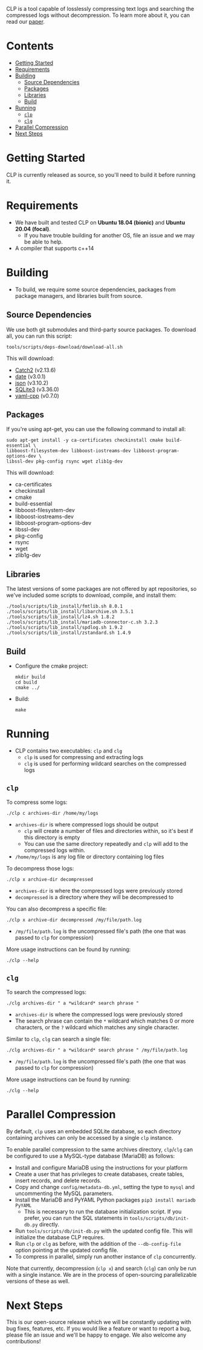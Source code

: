 CLP is a tool capable of losslessly compressing text logs and searching the compressed logs without decompression.
To learn more about it, you can read our [paper](https://www.usenix.org/system/files/osdi21-rodrigues.pdf).

# Contents
* [Getting Started](#getting-started)
* [Requirements](#requirements)
* [Building](#building)
  * [Source Dependencies](#source-dependencies)
  * [Packages](#packages)
  * [Libraries](#libraries)
  * [Build](#build)
* [Running](#running)
  * [`clp`](#clp)
  * [`clg`](#clg)
* [Parallel Compression](#parallel-compression)
* [Next Steps](#next-steps)
  

# Getting Started
CLP is currently released as source, so you'll need to build it before running it.

# Requirements
* We have built and tested CLP on **Ubuntu 18.04 (bionic)** and **Ubuntu 20.04 (focal)**.
  * If you have trouble building for another OS, file an issue and we may be able to help.
* A compiler that supports c++14

# Building
* To build, we require some source dependencies, packages from package managers, and libraries built from source.

## Source Dependencies
We use both git submodules and third-party source packages. To download all, you can run this script:
```shell
tools/scripts/deps-download/download-all.sh
```

This will download:
* [Catch2](https://github.com/catchorg/Catch2.git) (v2.13.6)
* [date](https://github.com/HowardHinnant/date.git) (v3.0.1)
* [json](https://github.com/nlohmann/json.git) (v3.10.2)
* [SQLite3](https://www.sqlite.org/download.html) (v3.36.0)
* [yaml-cpp](https://github.com/jbeder/yaml-cpp.git) (v0.7.0)

## Packages
If you're using apt-get, you can use the following command to install all:
```shell
sudo apt-get install -y ca-certificates checkinstall cmake build-essential \
libboost-filesystem-dev libboost-iostreams-dev libboost-program-options-dev \
libssl-dev pkg-config rsync wget zlib1g-dev
```

This will download:
* ca-certificates
* checkinstall
* cmake
* build-essential
* libboost-filesystem-dev
* libboost-iostreams-dev
* libboost-program-options-dev
* libssl-dev
* pkg-config
* rsync
* wget
* zlib1g-dev

## Libraries
The latest versions of some packages are not offered by apt repositories,
so we've included some scripts to download, compile, and install them:
```shell
./tools/scripts/lib_install/fmtlib.sh 8.0.1
./tools/scripts/lib_install/libarchive.sh 3.5.1
./tools/scripts/lib_install/lz4.sh 1.8.2
./tools/scripts/lib_install/mariadb-connector-c.sh 3.2.3
./tools/scripts/lib_install/spdlog.sh 1.9.2
./tools/scripts/lib_install/zstandard.sh 1.4.9
```

## Build
* Configure the cmake project:
  ```shell
  mkdir build
  cd build
  cmake ../
  ```

* Build:
  ```shell
  make
  ```

# Running
* CLP contains two executables: `clp` and `clg`
    * `clp` is used for compressing and extracting logs
    * `clg` is used for performing wildcard searches on the compressed logs

## `clp`
To compress some logs:
```shell
./clp c archives-dir /home/my/logs
```
* `archives-dir` is where compressed logs should be output
  * `clp` will create a number of files and directories within, so it's best if this directory is empty
  * You can use the same directory repeatedly and `clp` will add to the compressed logs within.
* `/home/my/logs` is any log file or directory containing log files

To decompress those logs:
```shell
./clp x archive-dir decompressed
```
* `archives-dir` is where the compressed logs were previously stored
* `decompressed` is a directory where they will be decompressed to

You can also decompress a specific file:
```shell
./clp x archive-dir decompressed /my/file/path.log
```
* `/my/file/path.log` is the uncompressed file's path (the one that was passed to `clp` for compression) 

More usage instructions can be found by running:
```shell
./clp --help
```

## `clg`
To search the compressed logs:
```shell
./clg archives-dir " a *wildcard* search phrase "
```
* `archives-dir` is where the compressed logs were previously stored
* The search phrase can contain the `*` wildcard which matches 0 or more characters, or the `?` wildcard which matches any single character.

Similar to `clp`, `clg` can search a single file:
```shell
./clg archives-dir " a *wildcard* search phrase " /my/file/path.log
```
* `/my/file/path.log` is the uncompressed file's path (the one that was passed to `clp` for compression)

More usage instructions can be found by running:
```shell
./clg --help
```

# Parallel Compression
By default, `clp` uses an embedded SQLite database, so each directory containing archives can only
be accessed by a single `clp` instance.

To enable parallel compression to the same archives directory, `clp`/`clg` can be configured to
use a MySQL-type database (MariaDB) as follows: 

* Install and configure MariaDB using the instructions for your platform
* Create a user that has privileges to create databases, create tables, insert records, and delete
  records.
* Copy and change `config/metadata-db.yml`, setting the type to `mysql` and uncommenting the MySQL 
  parameters.
* Install the MariaDB and PyYAML Python packages `pip3 install mariadb PyYAML`
  * This is necessary to run the database initialization script. If you prefer, you can run the 
    SQL statements in `tools/scripts/db/init-db.py` directly.
* Run `tools/scripts/db/init-db.py` with the updated config file. This will initialize the 
  database CLP requires.
* Run `clp` or `clg` as before, with the addition of the `--db-config-file` option pointing at 
  the updated config file.
* To compress in parallel, simply run another instance of `clp` concurrently.

Note that currently, decompression (`clp x`) and search (`clg`) can only be run with a single 
instance. We are in the process of open-sourcing parallelizable versions of these as well.

# Next Steps
This is our open-source release which we will be constantly updating with bug fixes, features, etc.
If you would like a feature or want to report a bug, please file an issue and we'll be happy to engage.
We also welcome any contributions!
